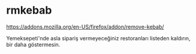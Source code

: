 # rmkebab

https://addons.mozilla.org/en-US/firefox/addon/remove-kebab/

Yemeksepeti'nde asla sipariş vermeyeceğiniz restoranları listeden kaldırın, bir daha göstermesin.
